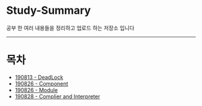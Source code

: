 # Study-Summary

공부 한 여러 내용들을 정리하고 업로드 하는 저장소 입니다

---

# 목차

- [190813 - DeadLock](./summary/190813-DeadLock.markdown)
- [190826 - Component](./summary/190826-it-terms-summary.md)
- [190826 - Module](./summary/190826-it-terms-summary-2.md)
- [190828 - Complier and Interpreter](./summary/2019-08-28-interpreter-and-compiler.md)


